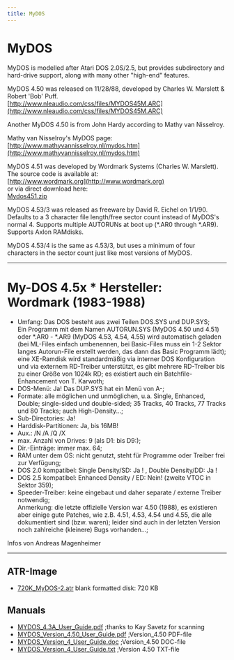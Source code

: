 ```yaml
---
title: MyDOS
---
```

# MyDOS  
  
MyDOS is modelled after Atari DOS 2.0S/2.5, but provides subdirectory and hard-drive support, along with many other "high-end" features.  
  
MyDOS 4.50 was released on 11/28/88, developed by Charles W. Marslett & Robert 'Bob' Puff.  
[http://www.nleaudio.com/css/files/MYDOS45M.ARC](http://www.nleaudio.com/css/files/MYDOS45M.ARC)  
  
Another MyDOS 4.50 is from John Hardy according to Mathy van Nisselroy.  
  
Mathy van Nisselroy's MyDOS page:  
[http://www.mathyvannisselroy.nl/mydos.htm](http://www.mathyvannisselroy.nl/mydos.htm)  
  
MyDOS 4.51 was developed by Wordmark Systems (Charles W. Marslett). The source code is available at:  
[http://www.wordmark.org](http://www.wordmark.org)  
or via direct download here:  
[Mydos451.zip](attachments/Mydos451.zip)  
  
MyDOS 4.53/3 was released as freeware by David R. Eichel on 1/1/90. Defaults to a 3 character file length/free sector count instead of MyDOS's normal 4. Supports multiple AUTORUNs at boot up (*.AR0 through *.AR9). Supports Axlon RAMdisks.  
  
MyDOS 4.53/4 is the same as 4.53/3, but uses a minimum of four characters in the sector count just like most versions of MyDOS.  
  
---
# My-DOS 4.5x  * Hersteller: Wordmark (1983-1988)  
- Umfang: Das DOS besteht aus zwei Teilen DOS.SYS und DUP.SYS;  
Ein Programm mit dem Namen AUTORUN.SYS (MyDOS 4.50 und 4.51) oder *.AR0 - *.AR9 (MyDOS 4.53, 4.54, 4.55) wird automatisch geladen (bei ML-Files einfach umbenennen, bei Basic-Files muss ein 1-2 Sektor langes Autorun-File erstellt werden, das dann das Basic Programm lädt); eine XE-Ramdisk wird standardmäßig via interner DOS Konfiguration und via externem RD-Treiber unterstützt, es gibt mehrere RD-Treiber bis zu einer Größe von 1024k RD; es existiert auch ein Batchfile-Enhancement von T. Karwoth;  
- DOS-Menü: Ja! Das DUP.SYS hat ein Menü von A-;  
- Formate: alle möglichen und unmöglichen, u.a. Single, Enhanced, Double; single-sided und double-sided; 35 Tracks, 40 Tracks, 77 Tracks und 80 Tracks; auch High-Density...;  
- Sub-Directories: Ja!  
- Harddisk-Partitionen: Ja, bis 16MB!  
- Aux.: /N /A /Q /X  
- max. Anzahl von Drives: 9 (als D1: bis D9:);  
- Dir.-Einträge: immer max. 64;  
- RAM unter dem OS: nicht genutzt, steht für Programme oder Treiber frei zur Verfügung;  
- DOS 2.0 kompatibel: Single Density/SD: Ja ! , Double Density/DD: Ja !  
- DOS 2.5 kompatibel: Enhanced Density / ED: Nein! (zweite VTOC in Sektor 359);  
- Speeder-Treiber: keine eingebaut und daher separate / externe Treiber notwendig;  
Anmerkung: die letzte offizielle Version war 4.50 (1988), es existieren aber einige gute Patches, wie z.B. 4.51, 4.53, 4.54 und 4.55, die alle dokumentiert sind (bzw. waren); leider sind auch in der letzten Version noch zahlreiche (kleinere) Bugs vorhanden...;  
  
Infos von Andreas Magenheimer  
  
---
  
## ATR-Image  
- [720K_MyDOS-2.atr](attachments/720K_MyDOS-2.atr) blank formatted disk: 720 KB  
  
## Manuals  
- [MYDOS_4.3A_User_Guide.pdf](attachments/MYDOS_4.3A_User_Guide.pdf) ;thanks to Kay Savetz for scanning  
- [MYDOS_Version_4.50_User_Guide.pdf](attachments/MYDOS_Version_4.50_User_Guide.pdf) ;Version_4.50 PDF-file  
- [MYDOS_Version_4_User_Guide.doc](attachments/MYDOS_Version_4_User_Guide.doc) ;Version_4.50 DOC-file  
- [MYDOS_Version_4_User_Guide.txt](attachments/MYDOS_Version_4_User_Guide.txt) ;Version 4.50 TXT-file  
